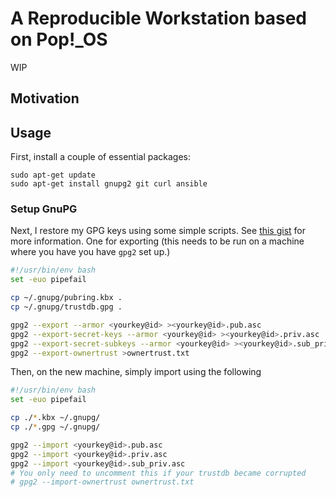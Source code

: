 # A Reproducible Workstation based on Pop!_OS

WIP

## Motivation

<!-- TODO Write and link to blogpost -->
<!-- TODO Add screenshots -->

## Usage

First, install a couple of essential packages:

```shell
sudo apt-get update
sudo apt-get install gnupg2 git curl ansible
```

### Setup GnuPG

<!-- TODO Rework with Yubikeys -->

Next, I restore my GPG keys using some simple scripts. See [this
gist](https://gist.github.com/chrisroos/1205934) for more information. One for
exporting (this needs to be run on a machine where you have you have `gpg2` set
up.)

```bash
#!/usr/bin/env bash
set -euo pipefail

cp ~/.gnupg/pubring.kbx .
cp ~/.gnupg/trustdb.gpg .

gpg2 --export --armor <yourkey@id> ><yourkey@id>.pub.asc
gpg2 --export-secret-keys --armor <yourkey@id> ><yourkey@id>.priv.asc
gpg2 --export-secret-subkeys --armor <yourkey@id> ><yourkey@id>.sub_priv.asc
gpg2 --export-ownertrust >ownertrust.txt
```

Then, on the new machine, simply import using the following

```bash
#!/usr/bin/env bash
set -euo pipefail

cp ./*.kbx ~/.gnupg/
cp ./*.gpg ~/.gnupg/

gpg2 --import <yourkey@id>.pub.asc
gpg2 --import <yourkey@id>.priv.asc
gpg2 --import <yourkey@id>.sub_priv.asc
# You only need to uncomment this if your trustdb became corrupted
# gpg2 --import-ownertrust ownertrust.txt
```

